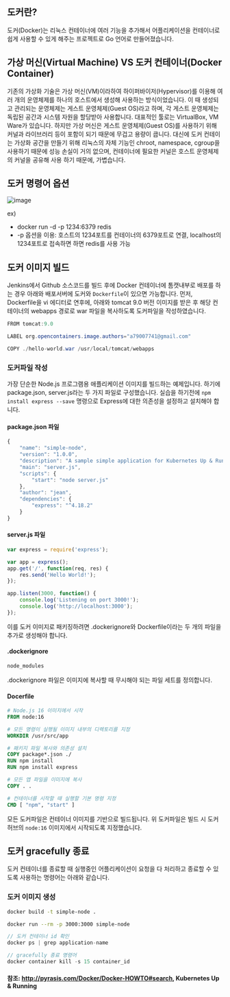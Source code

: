 ## 도커란?

도커(Docker)는 리눅스 컨테이너에 여러 기능을 추가해서 어플리케이션을 컨테이너로 쉽게 사용할 수 있게 해주는 프로젝트로 Go 언어로 만들어졌습니다.

## 가상 머신(Virtual Machine) VS 도커 컨테이너(Docker Container)
기존의 가상화 기술은 가상 머신(VM)이라하여 하이퍼바이저(Hypervisor)를 이용해 여러 개의 운영체제를 하나의 호스트에서 생성해 사용하는 방식이었습니다. 
이 때 생성되고 관리되는 운영체제는 게스트 운영체제(Guest OS)라고 하며, 각 게스트 운영체제는 독립된 공간과 시스템 자원을 할당받아 사용합니다. 
대표적인 툴로는 VirtualBox, VM Ware가 있습니다.
하지만 가상 머신은 게스트 운영체제(Guest OS)를 사용하기 위해 커널과 라이브러리 등이 포함이 되기 때문에 무겁고 용량이 큽니다. 
대신에 도커 컨테이는 가상화 공간을 만들기 위해 리눅스의 자체 기능인 chroot, namespace, cgroup을 사용하기 때문에 성능 손실이 거의 없으며,
컨테이너에 필요한 커널은 호스트 운영체제의 커널을 공유해 사용 하기 때문에, 가볍습니다.


## 도커 명령어 옵션

![image](https://user-images.githubusercontent.com/22395934/89712235-85d26200-d9ca-11ea-80d5-5e7d64ac9d74.png)


ex)
- docker run -d -p 1234:6379 redis
- -p 옵션을 이용: 호스트의 1234포트를 컨테이너의 6379포트로 연결, localhost의 1234포트로 접속하면 하면 redis를 사용 가능

## 도커 이미지 빌드 

Jenkins에서 Github 소스코드를 빌드 후에 Docker 컨테이너에 톰캣내부로 배포를 하는 경우 아래와 배포서버에 도커와 `Dockerfile`이 있으면 가능합니다.
먼저, Dockerfile을 vi 에디터로 연후에, 아래와 tomcat 9.0 버전 이미지를 받은 후 해당 컨테이너의 webapps 경로로 war 파일을 복사하도록 도커파일을 작성하였습니다.

```java
FROM tomcat:9.0

LABEL org.opencontainers.image.authors="a79007741@gmail.com"

COPY ./hello-world.war /usr/local/tomcat/webapps
```

### 도커파일 작성

가장 단순한 Node.js 프로그램용 애플리케이션 이미지를 빌드하는 예제입니다.
하기에 package.json, server.js라는 두 가지 파일로 구성했습니다.
실습을 하기전에 `npm install express --save` 명령으로 Express에 대한 의존성을 설정하고 설치해야 합니다.

#### package.json 파일

```js
{
    "name": "simple-node",
    "version": "1.0.0",
    "description": "A sample simple application for Kubernetes Up & Running",
    "main": "server.js",
    "scripts": {
        "start": "node server.js"
    },
    "author": "jean",
    "dependencies": {
        "express": "^4.18.2"
    }
}

```

#### server.js 파일 

```js
var express = require('express');

var app = express();
app.get('/', function(req, res) {
    res.send('Hello World!');
});

app.listen(3000, function() {
    console.log('Listening on port 3000!');
    console.log('http://localhost:3000');
});
```

이를 도커 이미지로 패키징하려면 .dockerignore와 Dockerfile이라는 두 개의 파일을 추가로 생성해야 합니다.

#### .dockerignore

```sh
node_modules
```

.dockerignore 파일은 이미지에 복사할 때 무시해야 되는 파일 세트를 정의합니다.

#### Docerfile 

```Dockerfile
# Node.js 16 이미지에서 시작
FROM node:16

# 모든 명령이 실행될 이미지 내부의 디렉토리를 지정
WORKDIR /usr/src/app 

# 패키지 파일 복사와 의존성 설치
COPY package*.json ./
RUN npm install
RUN npm install express

# 모든 앱 파일을 이미지에 복사
COPY . .

# 컨테이너를 시작할 때 실행할 기본 명령 지정
CMD [ "npm", "start" ]
```

모든 도커파일은 컨테이너 이미지를 기반으로 빌드됩니다. 위 도커파일은 빌드 시 도커허브의 `node:16` 이미지에서 시작되도록 지정했습니다.

## 도커 gracefully 종료

도커 컨테이너를 종료할 때 실행중인 어플리케이션이 요청을 다 처리하고 종료할 수 있도록 사용하는 명령어는 아래와 같습니다.

### 도커 이미지 생성

```sh
docker build -t simple-node .

docker run --rm -p 3000:3000 simple-node
```


```java
// 도커 컨테이너 id 확인
docker ps | grep application-name

// gracefully 종료 명령어
docker container kill -s 15 container_id
```


#### 참조: http://pyrasis.com/Docker/Docker-HOWTO#search, Kubernetes Up & Running
